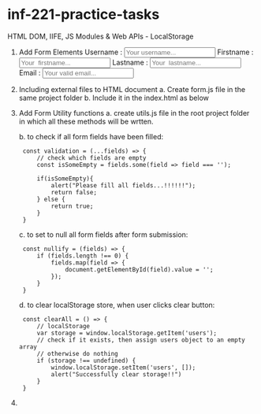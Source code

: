 # inf-221-practice-tasks
HTML DOM, IIFE, JS Modules &amp; Web APIs - LocalStorage

1. Add Form Elements
    <label>Username :</label>
    <input type="text" name="username" id="username" placeholder="Your username..." />
    <label>Firstname :</label>
    <input type="text" name="firstname" id="firstname" placeholder="Your  firstname..." />
    <label>Lastname :</label>
    <input type="text" name="lastname" id="lastname" placeholder="Your  lastname..." />
    <label>Email :</label>
    <input type="text" name="email" id="email" placeholder="Your valid email..." />

2. Including external files to HTML document
    a. Create form.js file in the same project folder
    b. Include it in the index.html as below
                </body>
            <!-- Include JS File Here -->
            <script src="form.js" type="module" lang="javascript"></script>
        </html>

3. Add Form Utility functions
    a. create utils.js file in the root project folder in which all these methods will be wrtten.

    b. to check if all form fields have been filled:

        const validation = (...fields) => {
            // check which fields are empty
            const isSomeEmpty = fields.some(field => field === '');

            if(isSomeEmpty){
                alert("Please fill all fields...!!!!!!");
                return false;
            } else {
                return true;
            }
        }

    c. to set to null all form fields after form submission:

        const nullify = (fields) => {
            if (fields.length !== 0) {
                fields.map(field => {
                    document.getElementById(field).value = '';
                });
            }
        }

    d. to clear localStorage store, when user clicks clear button:
    
        const clearAll = () => {
            // localStorage
            var storage = window.localStorage.getItem('users');
            // check if it exists, then assign users object to an empty array
            // otherwise do nothing
            if (storage !== undefined) {
                window.localStorage.setItem('users', []);
                alert("Successfully clear storage!!")
            }
        }

4. 
